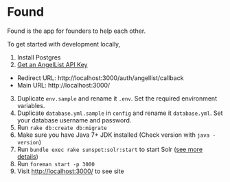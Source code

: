 Found
=====

Found is the app for founders to help each other.

To get started with development locally,

1. Install Postgres
2. [Get an AngelList API Key](https://angel.co/api/oauth/clients)
  * Redirect URL: http://localhost:3000/auth/angellist/callback
  * Main URL: http://localhost:3000/
3. Duplicate `env.sample` and rename it `.env`. Set the required environment variables.
4. Duplicate `database.yml.sample` in `config` and rename it `database.yml`. Set your database username and password.
5. Run `rake db:create db:migrate`
6. Make sure you have Java 7+ JDK installed (Check version with `java -version`)
6. Run `bundle exec rake sunspot:solr:start` to start Solr ([see more details](https://github.com/sunspot/sunspot))
7. Run `foreman start -p 3000`
8. Visit [http://localhost:3000/](http://localhost:3000/) to see site

